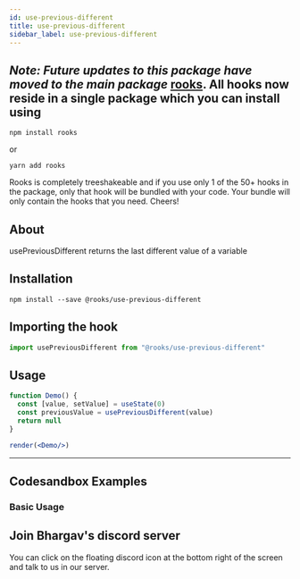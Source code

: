 ```yaml
---
id: use-previous-different
title: use-previous-different
sidebar_label: use-previous-different
---
```



## *Note: Future updates to this package have moved to the main package* [rooks](https://npmjs.com/package/rooks). All hooks now reside in a single package which you can install using

    npm install rooks

or

    yarn add rooks

Rooks is completely treeshakeable and if you use only 1 of the 50+ hooks in the package, only that hook will be bundled with your code. Your bundle will only contain the hooks that you need. Cheers!

    

## About

usePreviousDifferent returns the last different value of a variable

[//]: # "Main"

## Installation

    npm install --save @rooks/use-previous-different

## Importing the hook

```javascript
import usePreviousDifferent from "@rooks/use-previous-different"
```

## Usage

```jsx
function Demo() {
  const [value, setValue] = useState(0)
  const previousValue = usePreviousDifferent(value) 
  return null
}

render(<Demo/>)
```


---

## Codesandbox Examples

### Basic Usage    



## Join Bhargav's discord server
You can click on the floating discord icon at the bottom right of the screen and talk to us in our server.

    